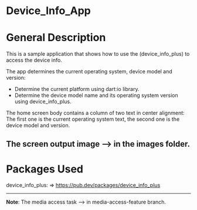 # Device_Info_App

# General Description

This is a sample application that shows how to use the (device_info_plus) to access the device info.

The app determines the current operating system, device model and version:

- Determine the current platform using dart:io library.
- Determine the device model name and its operating system version using device_info_plus.

The home screen body contains a column of two text in center alignment:
The first one is the current operating system text, the second one is the device model and version.

The screen output image --> in the images folder.
----------------------

# Packages Used

device_info_plus: => https://pub.dev/packages/device_info_plus

----------------------------------------
**Note**: 
The media access task --> in media-access-feature branch.
